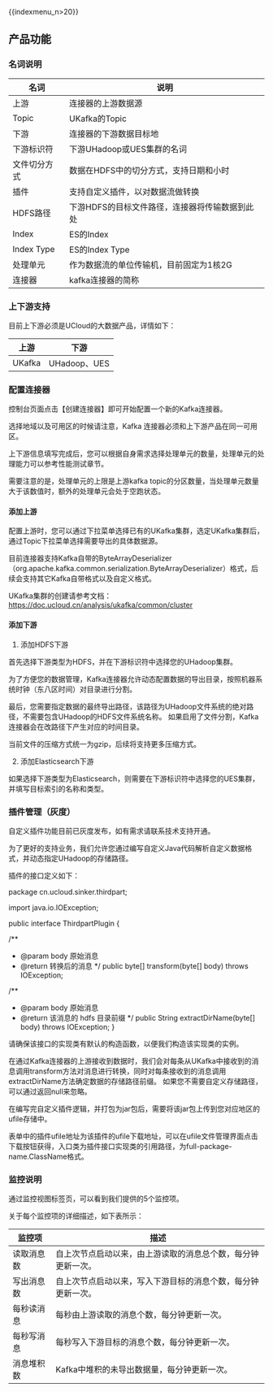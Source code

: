 {{indexmenu_n>20}}

## 产品功能

### 名词说明

| 名词         | 说明                                           |
|--------------|------------------------------------------------|
| 上游         | 连接器的上游数据源                             |
| Topic        | UKafka的Topic                                  |
| 下游         | 连接器的下游数据目标地                         |
| 下游标识符   | 下游UHadoop或UES集群的名词                     |
| 文件切分方式 | 数据在HDFS中的切分方式，支持日期和小时         |
| 插件         | 支持自定义插件，以对数据流做转换               |
| HDFS路径     | 下游HDFS的目标文件路径，连接器将传输数据到此处 |
| Index        | ES的Index                                      |
| Index Type   | ES的Index Type                                 |
| 处理单元     | 作为数据流的单位传输机，目前固定为1核2G        |
| 连接器       | kafka连接器的简称                              |

### 上下游支持

目前上下游必须是UCloud的大数据产品，详情如下：

| 上游     |  下游      |
| ---------- | ---------- |
| UKafka      | UHadoop、UES |

### 配置连接器

控制台页面点击【创建连接器】即可开始配置一个新的Kafka连接器。

选择地域以及可用区的时候请注意，Kafka 连接器必须和上下游产品在同一可用区。

上下游信息填写完成后，您可以根据自身需求选择处理单元的数量，处理单元的处理能力可以参考性能测试章节。

需要注意的是，处理单元的上限是上游kafka topic的分区数量，当处理单元数量大于该数值时，额外的处理单元会处于空跑状态。

#### 添加上游

配置上游时，您可以通过下拉菜单选择已有的UKafka集群，选定UKafka集群后，通过Topic下拉菜单选择需要导出的具体数据源。

目前连接器支持Kafka自带的ByteArrayDeserializer（org.apache.kafka.common.serialization.ByteArrayDeserializer）格式，后续会支持其它Kafka自带格式以及自定义格式。

UKafka集群的创建请参考文档：https://doc.ucloud.cn/analysis/ukafka/common/cluster

#### 添加下游

 1. 添加HDFS下游

首先选择下游类型为HDFS，并在下游标识符中选择您的UHadoop集群。

为了方便您的数据管理，Kafka连接器允许动态配置数据的导出目录，按照机器系统时钟（东八区时间）对目录进行分割。

最后，您需要指定数据的最终导出路径，该路径为UHadoop文件系统的绝对路径，不需要包含UHadoop的HDFS文件系统名称。
如果启用了文件分割，Kafka连接器会在改路径下产生对应的时间目录。

当前文件的压缩方式统一为gzip，后续将支持更多压缩方式。

 2. 添加Elasticsearch下游

如果选择下游类型为Elasticsearch，则需要在下游标识符中选择您的UES集群，并填写目标索引的名称和类型。

### 插件管理（灰度） 

自定义插件功能目前已灰度发布，如有需求请联系技术支持开通。

为了更好的支持业务，我们允许您通过编写自定义Java代码解析自定义数据格式，并动态指定UHadoop的存储路径。

插件的接口定义如下：

<file java ThirdpartPlugin.java>
package cn.ucloud.sinker.thirdpart;

import java.io.IOException;

public interface ThirdpartPlugin {

  /**
   * @param body 原始消息
   * @return 转换后的消息
   */
  public byte[] transform(byte[] body) throws IOException;

  /**
   * @param body 原始消息
   * @return 该消息的 hdfs 目录前缀
   */
  public String extractDirName(byte[] body) throws IOException;
}
</file>

请确保该接口的实现类有默认的构造函数，以便我们构造该实现类的实例。

在通过Kafka连接器的上游接收到数据时，我们会对每条从UKafka中接收到的消息调用transform方法对消息进行转换，同时对每条接收到的消息调用extractDirName方法确定数据的存储路径前缀。
如果您不需要自定义存储路径，可以通过返回null来忽略。

在编写完自定义插件逻辑，并打包为jar包后，需要将该jar包上传到您对应地区的ufile存储中。

表单中的插件ufile地址为该插件的ufile下载地址，可以在ufile文件管理界面点击下载按钮获得，入口类为插件接口实现类的引用路径，为full-package-name.ClassName格式。

### 监控说明

通过监控视图标签页，可以看到我们提供的5个监控项。

关于每个监控项的详细描述，如下表所示：

| 监控项     | 描述                                                         |
|------------|--------------------------------------------------------------|
| 读取消息数 | 自上次节点启动以来，由上游读取的消息总个数，每分钟更新一次。 |
| 写出消息数 | 自上次节点启动以来，写入下游目标的消息个数，每分钟更新一次。 |
| 每秒读消息 | 每秒由上游读取的消息个数，每分钟更新一次。                   |
| 每秒写消息 | 每秒写入下游目标的消息个数，每分钟更新一次。                 |
| 消息堆积数 | Kafka中堆积的未导出数据量，每分钟更新一次。                  |

